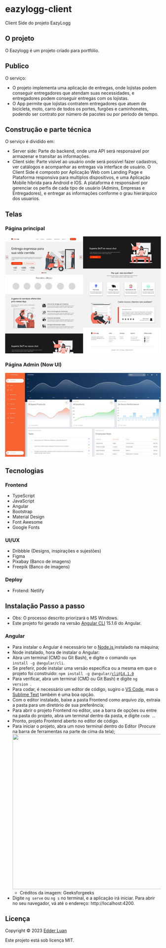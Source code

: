 # eazylogg-client
Client Side do projeto EazyLogg

## O projeto
O Eazylogg é um projeto criado para portfólio.


## Publico
O serviço:

  * O projeto implementa uma aplicação de entregas, onde lojistas podem conseguir entregadores que atendam suas necessidades, e entregadores podem conseguir entregas com os lojistas.
  * O App permite que lojistas contratem entregadores que atuem de bicicleta, moto, carro de todos os portes, furgões e caminhonetes, podendo ser contrato por número de pacotes ou por período de tempo.


## Construção e parte técnica
O serviço é dividido em:

  * Server side: Parte do backend, onde uma API será responsável por armazenar e transitar as informações.
  * Client side: Parte visível ao usuário onde será possível fazer cadastros, ver catálogos e acompanhar as entregas via interface de usuário. O Client Side é composto por Aplicação Web com Landing Page e Plataforma responsiva para multiplos dispositivos, e uma Aplicação Mobile híbrida para Android e IOS. A plataforma é responsável por gerenciar os perfis de cada tipo de usuário (Admins, Empresas e Entregadores), e entregar as informações conforme o grau hierárquico dos usuarios.


## Telas

### Página principal
<img src="https://github.com/edderluanps/eazylogg-client/blob/e48192e2c861a0c419ced404f5733602b32eaac2/assets/page.png">

### Página Admin (Now UI)
<img src="https://github.com/edderluanps/eazylogg-client/blob/e48192e2c861a0c419ced404f5733602b32eaac2/assets/now-ui.jpg">


## Tecnologias

### Frontend

  * TypeScript
  * JavaScript
  * Angular
  * Bootstrap
  * Material Design
  * Font Awesome
  * Google Fonts

### UI/UX

  * Dribbble (Designs, inspirações e sujestões)
  * Figma
  * Pixabay (Banco de imagens)
  * Freepik (Banco de imagens)

### Deploy
  
  * Frotend: Netlify


## Instalação Passo a passo

* Obs: O processo descrito priorizará o MS Windows.
* Este projeto foi gerado na versão [Angular CLI](https://github.com/angular/angular-cli) 15.1.6 do Angular.

### Angular
* Para instalar o Angular é necessário ter o <a href="https://nodejs.org/en/download/" target="_blank" rel="noopener noreferrer">  Node.js </a> instalado na máquina;
* Node instalado, hora de instalar o Angular:
* Abra um terminal (CMD ou Git Bash), e digite o comando <code>npm install -g @angular/cli</code>.
* Se preferir, pode instalar uma versão específica ou a mesma em que o projeto foi construido: <code>npm install -g @angular/cli@14.1.0</code>
* Para verificar, abra um terminal (CMD ou Git Bash) e digite <code>ng version </code>.
* Para codar, é necessário um editor de código, sugiro o <a href="https://code.visualstudio.com/download" target="_blank" rel="noopener noreferrer">VS Code</a>, mas o <a href="https://www.sublimetext.com/3" target="_blank" rel="noopener noreferrer">Sublime Text</a> também é uma boa opção.
* Com o editor instalado, baixe a pasta Frontend como arquivo zip, extraia a pasta para um diretório de sua preferência;
* Para abrir o projeto Frontend no editor, use a barra de opções ou entre na pasta do projeto, abra um terminal dentro da pasta, e digite <code>code .</code>.
* Pronto, projeto Frontend aberto no editor de código.
* Para iniciar o projeto, abra um novo terminal dentro do Editor (Procure na barra de ferramentas na parte de cima da tela);
  <img src="https://media.geeksforgeeks.org/wp-content/uploads/20220929190345/creatingfileusingterminalvscode2.png" style="height:500px; width: 1000px">
  * Créditos da imagem: Geeksforgeeks
* Digite <code>ng serve</code> ou <code>ng s</code> no terminal, e a aplicação irá iniciar. Para abrir no seu navegador, vá até o endereço: http://localhost:4200.


## Licença

Copyright © 2023 <a href="https://github.com/edderluanps">Edder Luan</a>

Este projeto está sob licença MIT.
